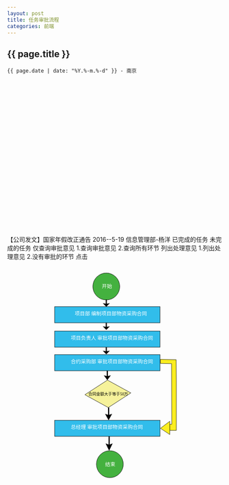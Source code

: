 ```yaml
---
layout: post
title: 任务审批流程
categories: 前端
---
```


## {{ page.title }}

`{{ page.date | date: "%Y.%-m.%-d" }} - 南京`

<svg version="1.1" id="图层_2" xmlns="http://www.w3.org/2000/svg" xmlns:xlink="http://www.w3.org/1999/xlink" x="0px" y="0px"
	width="580px" height="400px" viewBox="0 0 580 400" enable-background="new 0 0 580 400" xml:space="preserve">
 <!-- Created with Method Draw - http://github.com/duopixel/Method-Draw/ -->
 <defs>
  <radialGradient spreadMethod="pad" id="svg_8">
   <stop offset="0" stop-color="#aaaaff"/>
   <stop offset="1" stop-color="#555500"/>
  </radialGradient>
 </defs>
 <g>
  <title>background</title>
  <rect fill="#fff" id="canvas_background" height="402" width="582" y="-1" x="-1"/>
  <g display="none" overflow="visible" y="0" x="0" height="100%" width="100%" id="canvasGrid">
   <rect fill="url(#gridpattern)" stroke-width="0" y="0" x="0" height="100%" width="100%"/>
  </g>
 </g>
 <g>
  <title>Layer 1</title>
  <rect stroke="#000" id="svg_1" height="56.000001" width="300" y="7.5" x="137.499998" stroke-width="1.5" fill="#f2fcfc"/>
  <text xml:space="preserve" text-anchor="start" font-family="Helvetica, Arial, sans-serif" font-size="12" id="svg_3" y="30.5" x="180.5" fill-opacity="null" stroke-opacity="null" stroke-width="0" stroke="#000" fill="#000000">【公司发文】国家年假改正通告</text>
  <text xml:space="preserve" text-anchor="start" font-family="Helvetica, Arial, sans-serif" font-size="12" id="svg_4" y="29.5" x="368.5" fill-opacity="null" stroke-opacity="null" stroke-width="0" stroke="#000" fill="#000000">2016--5-19</text>
  <text xml:space="preserve" text-anchor="start" font-family="Helvetica, Arial, sans-serif" font-size="12" id="svg_5" y="48.5" x="212.5" fill-opacity="null" stroke-opacity="null" stroke-width="0" stroke="#000" fill="#000000">信息管理部-杨洋</text>
  <ellipse ry="17.5" rx="17.5" id="svg_7" cy="36" cx="162" stroke-opacity="null" stroke-width="1.5" stroke="#000" fill="url(#svg_8)"/>
  <path stroke="#000" id="svg_6" d="m165.100638,31.192006c0,0 0.594961,-2.791852 0,-3.737582c-0.595661,-0.94573 -0.833225,-1.575686 -2.14298,-2.026678s-0.832524,-0.361111 -1.784882,-0.314978c-0.952358,0.045338 -1.746339,0.629956 -1.746339,0.944935c0,0 -0.594961,0.045338 -0.832524,0.315774c-0.238265,0.270436 -0.634905,1.530348 -0.634905,1.846122s0.19832,2.432331 0.39664,2.882527l-0.236162,0.08988c-0.19832,2.611296 0.793281,2.92707 0.793281,2.92707c0.356696,2.432331 0.714093,1.396721 0.714093,2.026678s-0.357397,0.405654 -0.357397,0.405654s-0.316752,0.990272 -1.110033,1.350588c-0.793281,0.359521 -5.196971,2.295523 -5.555068,2.701176c-0.358098,0.406449 -0.317453,2.297114 -0.317453,2.297114l18.883869,0c0,0 0.041346,-1.890664 -0.316752,-2.297114c-0.358798,-0.406449 -4.762488,-2.341656 -5.555769,-2.701176c-0.793281,-0.360316 -1.110033,-1.350588 -1.110033,-1.350588s-0.357397,0.224303 -0.357397,-0.405654s0.357397,0.405654 0.714794,-2.026678c0,0 0.9909,-0.315774 0.793281,-2.92707l-0.238265,0z" stroke-opacity="null" stroke-width="1.5" fill="#ffff56"/>
  <path transform="rotate(180 286.6600036621094,90.57569885253906) " id="svg_9" d="m281.159996,90.512095l5.500007,-26.436392l5.500007,26.436392l-2.750004,0l0,26.563599l-5.500007,0l0,-26.563599l-2.750004,0z" stroke-opacity="null" stroke-width="1.5" stroke="#000" fill="#aaff56"/>
  <path stroke="#000" transform="rotate(180 286.25,157.68750000000003) " id="svg_11" d="m137.749998,183.687503l52.693553,-25.999999l0,13.000002l69.459682,0l0,-39.000001l-26.346782,0l52.693543,-25.999999l52.693553,25.999999l-26.346782,0l0,39.000001l69.459692,0l0,-13.000002l52.693543,25.999999l-52.693543,25.999999l0,-13.000002l-191.612918,0l0,13.000002l-52.693553,-25.999999l0.00001,0z" stroke-opacity="null" stroke-width="1.5" fill="#d4ffaa"/>
  <text xml:space="preserve" text-anchor="start" font-family="Helvetica, Arial, sans-serif" font-size="12" id="svg_12" y="109" x="197.5" stroke-opacity="null" stroke-width="0" stroke="#000" fill="#000000">已完成的任务</text>
  <text xml:space="preserve" text-anchor="start" font-family="Helvetica, Arial, sans-serif" font-size="12" id="svg_13" y="109" x="301.5" stroke-opacity="null" stroke-width="0" stroke="#000" fill="#000000">未完成的任务</text>
  <rect id="svg_14" height="81" width="115" y="95.5" x="20.5" stroke-opacity="null" stroke-width="1.5" stroke="#000" fill="#ffffaa"/>
  <text xml:space="preserve" text-anchor="start" font-family="Helvetica, Arial, sans-serif" font-size="12" id="svg_15" y="136.5" x="35.5" stroke-opacity="null" stroke-width="0" stroke="#000" fill="#000000">仅查询审批意见</text>
  <rect stroke="#000" id="svg_16" height="90.000004" width="109" y="95.499996" x="435.5" stroke-opacity="null" stroke-width="1.5" fill="#ffffaa"/>
  <text stroke="#000" xml:space="preserve" text-anchor="start" font-family="Helvetica, Arial, sans-serif" font-size="12" id="svg_18" y="124.5" x="448.5" fill-opacity="null" stroke-opacity="null" stroke-width="0" fill="#000000">1.查询审批意见</text>
  <text xml:space="preserve" text-anchor="start" font-family="Helvetica, Arial, sans-serif" font-size="12" id="svg_20" y="159.5" x="448.5" fill-opacity="null" stroke-opacity="null" stroke-width="0" stroke="#000" fill="#000000">2.查询所有环节</text>
  <rect stroke="#000" id="svg_21" height="86.000001" width="112" y="216.5" x="23.5" stroke-opacity="null" stroke-width="1.5" fill="#f2fcfc"/>
  <text xml:space="preserve" text-anchor="start" font-family="Helvetica, Arial, sans-serif" font-size="12" id="svg_23" y="263.5" x="43.5" stroke-opacity="null" stroke-width="0" stroke="#000" fill="#000000">列出处理意见</text>
  <rect stroke="#000" id="svg_24" height="81.000002" width="133.999999" y="216.5" x="433.5" stroke-opacity="null" stroke-width="1.5" fill="#f2fcfc"/>
  <text xml:space="preserve" text-anchor="start" font-family="Helvetica, Arial, sans-serif" font-size="12" id="svg_25" y="242.5" x="443.5" stroke-opacity="null" stroke-width="0" stroke="#000" fill="#000000">1.列出处理意见</text>
  <text style="cursor: move;" xml:space="preserve" text-anchor="start" font-family="Helvetica, Arial, sans-serif" font-size="12" id="svg_26" y="275.5" x="443.5" fill-opacity="null" stroke-opacity="null" stroke-width="0" stroke="#000" fill="#000000">2.没有审批的环节</text>
  <path stroke="#000" transform="rotate(90 75.22746276855467,196.1866607666016) " id="svg_27" d="m73.40915,200.823028l6.341938,-2.863637l-12.261827,0l-12.2618,0l0,-1.772727l0,-1.772729l12.121133,0c6.666614,0 12.121124,-0.08985 12.121124,-0.199668c0,-0.109815 -2.653958,-1.398453 -5.897678,-2.863637l-5.897696,-2.663972l5.451274,0l5.451253,0l8.325299,3.753594l8.325295,3.753593l-8.341265,3.746411l-8.341262,3.746411l-5.738865,0l-5.738879,0l6.341955,-2.863639l0.000003,0.000001z" stroke-opacity="null" stroke-width="1.5" fill="#aaff56"/>
  <path stroke="#000" transform="rotate(90 495.6075134277344,201.6466674804688) " id="svg_28" d="m494.243776,205.664844l4.756448,-2.481817l-9.19636,0l-9.19634,0l0,-1.536362l0,-1.536364l9.09084,0c4.999955,0 9.090832,-0.07787 9.090832,-0.173045c0,-0.095173 -1.990466,-1.211991 -4.423253,-2.481816l-4.423267,-2.308774l4.088451,0l4.088436,0l6.243967,3.253112l6.243964,3.253111l-6.255942,3.246886l-6.25594,3.246886l-4.304144,0l-4.304154,0l4.756461,-2.481818l0.000002,0.000001z" stroke-opacity="null" stroke-width="1.5" fill="#aaff56"/>
  <rect id="svg_29" height="15" width="44" y="54.5" x="266.5" stroke-opacity="null" stroke-width="1.5" stroke="#000" fill="#aaffff"/>
  <text xml:space="preserve" text-anchor="start" font-family="Helvetica, Arial, sans-serif" font-size="12" id="svg_10" y="65.5" x="277.5" fill-opacity="null" stroke-opacity="null" stroke-width="0" stroke="#000" fill="#000000">点击</text>
 </g>
</svg>

<svg version="1.1" id="图层_1" xmlns="http://www.w3.org/2000/svg" xmlns:xlink="http://www.w3.org/1999/xlink" x="0px" y="0px"
	width="595.28px" height="841.89px" viewBox="0 0 595.28 841.89" enable-background="new 0 0 595.28 841.89" xml:space="preserve">
	<circle fill="#44B13F" stroke="#000000" stroke-miterlimit="10" cx="274" cy="55" r="37.143"/>
	<circle fill="#44B13F" stroke="#000000" stroke-miterlimit="10" cx="283.857" cy="545.19" r="37.143"/>
	<rect x="131.143" y="110.714" fill="#31BDEB" stroke="#000000" stroke-miterlimit="10" width="291.428" height="44.286"/>
	<rect x="131.143" y="178.047" fill="#31BDEB" stroke="#000000" stroke-miterlimit="10" width="291.428" height="44.286"/>
	<rect x="131.143" y="243.047" fill="#31BDEB" stroke="#000000" stroke-miterlimit="10" width="291.428" height="44.286"/>
	<rect x="131.143" y="424.048" fill="#31BDEB" stroke="#000000" stroke-miterlimit="10" width="291.428" height="44.285"/>
	<text transform="matrix(1 0 0 1 261.667 58.666)" fill="#FFFFFF" font-family="'AdobeSongStd-Light-GBpc-EUC-H'" font-size="14">开始</text>
	<text transform="matrix(1 0 0 1 270.8579 549.998)" fill="#FFFFFF" font-family="'AdobeSongStd-Light-GBpc-EUC-H'" font-size="14">结束</text>
	<path fill="#F6F29B" stroke="#000000" stroke-miterlimit="10" d="M341.889,348.613L279.53,388.95l-64.648-35.39l62.359-40.337
		L341.889,348.613z"/>
		<g>
			<rect x="264.229" y="91.077" fill="none" width="19.541" height="19.847"/>
			<g>
				<polygon points="272.415,91.077 272.415,102.379 264.229,100.87 274,110.924 283.771,100.87 275.586,102.379 275.586,91.077 		"/>
				</g>
			</g>
			<g>
				<rect x="264.229" y="155" fill="none" width="19.541" height="19.847"/>
				<g>
					<polygon points="272.415,155 272.415,166.303 264.229,164.793 274,174.847 283.771,164.793 275.586,166.303 275.586,155 		"/>
					</g>
				</g>
				<g>
					<rect x="264.229" y="222.333" fill="none" width="19.541" height="19.847"/>
					<g>
						<polygon points="272.415,222.333 272.415,233.636 264.229,232.126 274,242.18 283.771,232.126 275.586,233.636 275.586,222.333
							"/>
						</g>
					</g>
					<g>
						<rect x="267.087" y="287.333" fill="none" width="19.541" height="25.89"/>
						<g>
							<polygon points="275.272,287.333 275.272,302.077 267.087,300.108 276.857,313.223 286.628,300.108 278.443,302.077
								278.443,287.333 		"/>
							</g>
						</g>
						<g>
							<rect x="270.614" y="388.95" fill="none" width="19.541" height="35.099"/>
							<g>
								<polygon points="278.8,388.951 278.8,408.938 270.614,406.269 280.385,424.049 290.155,406.269 281.971,408.938 281.971,388.951
									"/>
								</g>
							</g>
							<g>
								<rect x="272.087" y="468.334" fill="none" width="19.541" height="39.714"/>
								<g>
									<polygon points="280.272,468.334 280.272,490.95 272.087,487.93 281.857,508.048 291.628,487.93 283.443,490.95 283.443,468.334
										"/>
									</g>
								</g>
								<text transform="matrix(1 0 0 1 186.8564 135.0005)" fill="#FFFFFF" font-family="'AdobeSongStd-Light-GBpc-EUC-H'" font-size="14">项目部 编制项目部物资采购合同</text>
								<text transform="matrix(1 0 0 1 175.8574 202.1899)" fill="#FFFFFF" font-family="'AdobeSongStd-Light-GBpc-EUC-H'" font-size="14">项目负责人 审批项目部物资采购合同</text>
								<text transform="matrix(1 0 0 1 175.8574 267.1904)" fill="#FFFFFF" font-family="'AdobeSongStd-Light-GBpc-EUC-H'" font-size="14">合约采购部 审批项目部物资采购合同</text>
								<text transform="matrix(1 0 0 1 175.8574 448.1914)" fill="#FFFFFF" font-family="'AdobeSongStd-Light-GBpc-EUC-H'" font-size="14">总经理 审批项目部物资采购合同</text>
								<text transform="matrix(1 0 0 1 224.272 355.0874)" font-family="'AdobeSongStd-Light-GBpc-EUC-H'" font-size="11">合同金额大于等于50万</text>
								<g>
									<polygon fill="none" points="422.354,353.648 494,474 487.647,257.321 436.033,221.018 	"/>
										<polygon fill="#FCED20" stroke="#000000" stroke-width="0.9253" points="449.58,452 467.693,452 467.693,398 467.693,313.223
											467.17,256.98 423.645,256 423.645,267.19 454.437,267.874 455,435 449.58,435 	"/>
										</g>
										<path fill="#FCED20" stroke="#000000" stroke-width="0.9253" d="M475.516,464.914"/>
										<path fill="#FCED20" stroke="#000000" stroke-width="0.9253" d="M475.516,464.914"/>
										<polygon fill="#FCED20" stroke="#000000" stroke-width="0.9253" points="423.645,446.19 449.58,426.806 449.58,463.436 "/>
										</svg>